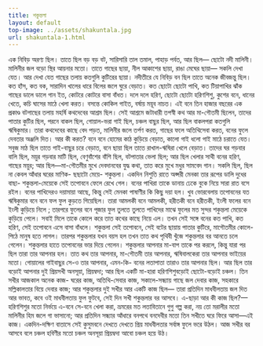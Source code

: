 ```yaml
---
title: শকুন্তলা
layout: default
top-image: ../assets/shakuntala.jpg
url: shakuntala-1.html
---
```


এক নিবিড় অরণ্য ছিল। তাতে ছিল বড় বড় বট, সারিসারি তাল তমাল, পাহাড় পর্বত, আর ছিল— ছােটো নদী মালিনী।
		মালিনীর জল বড়ো স্থির আয়নার মতাে। তাতে গাছের ছায়া, নীল আকাশের ছায়া, রাঙা মেঘের ছায়া— সকলি দেখা যেত। আর দেখা যেত গাছের তলায় কতগুলি কুটিরের ছায়া।
		 নদীতীরে যে নিবিড় বন ছিল তাতে অনেক জীবজন্তু ছিল। কত হাঁস, কত বক, সারাদিন খালের ধারে বিলের জলে ঘুরে বেড়াত। কত ছােটো ছােটো পাখি, কত টিয়াপাখির ঝাঁক গাছের ডালে ডালে গান ইত, কোটরে কোটরে বাসা বাঁধত। দলে দলে হরিণ, ছােটো ছােটো হরিণশিশু, কুশের বনে, ধানের খেতে, কচি ঘাসের মাঠে খেলা করত। বসন্তে কোকিল গাইত, বর্ষায় ময়ূব নাচত।
		 এই বনে তিন হাজার বছরের এক প্রকাণ্ড বটগাছের তলায় মহর্ষি কথদেবের আশ্রম ছিল। সেই আশ্রমে জটাধারী তপস্বী কথ আর মা-গৌতমী ছিলেন, তাদের পাতার কুটির ছিল, পরনে বাকল ছিল, গােয়াল-ভরা গাই ছিল, চঞ্চল বাছুর ছিল, আর ছিল বাকলপরা কতগুলি ঋষিকুমার।
		তারা কথদেবের কাছে বেদ পড়ত, মালিনীর জলে তর্পণ করত, গাছের ফলে অতিথিসেবা করত, বনের ফুলে দেবতার অঞ্জলি দিত।
		আর কী করত?
		 বনে বনে হােমের কাঠ কুড়িয়ে বেড়াত, কালাে গাই ধলাে গাই মাঠে চরাতে যেত। সবুজ মাঠ ছিল তাতে গাই-বাছুর চরে বেড়াত, বনে ছায়া ছিল তাতে রাখাল-ঋষিরা খেলে বেড়াত। তাদের ঘর গড়বার বালি ছিল, ময়ুর গড়বার মাটি ছিল, বেণুবাঁশের বাঁশি ছিল, বটপাতার ভেলা ছিল; আর ছিল খেলার সাথী বনের হরিণ, গাছের ময়ুর; আর ছিল—মা-গৌতমীর মুখে দেবদানবের যুদ্ধ কথা, তাত করে মুখে মধুর সামবেদ গান।
		 সকলি ছিল, ছিল না কেবল আঁধার ঘরের মাণিক- ছছাটো মেয়ে- শকুন্তলা। একদিন নিশুতি রাতে অপ্সরী মেনকা তার রূপের ডালি দুধের বাছা- শকুন্তলা-মেয়েকে সেই তপােবনে ফেলে রেখে গেল। বনের পাখিরা তাকে ডানায় ঢেকে বুকে নিয়ে সারা রাত বসে রইল।
		 বনের পাখিদেরও দয়ামায়া আছে, কিন্তু সেই মেনকা পাষাণীর কি কিছু দয়া হল। খুব ভােরবেলায় তপােবনের যত ঋষিকুমার বনে বনে ফল ফুল কুড়তে গিয়েছিল। তারা আমলকী বনে আমলকী, হরীতকী বনে হরীতকী, ইংলী ফলের বনে ইংলী কুড়িয়ে নিলে ; তারপরে ফুলের বনে পূজার ফুল তুলতে তুলতে পাখিদের মাঝে ফুলের মত সুন্দর শকুন্তলা মেয়েকে কুড়িয়ে পেলে। সবাই মিলে তাকে কোলে করে তাত কথের কাছে নিয়ে এল। তখন সেই সঙ্গে বনের কত পাখি, কত হরিণ, সেই তপােবনে এসে বাসা বাঁধলে।
		 শকুন্তলা সেই তপােবনে, সেই বটের ছায়ায় পাতার কুটিরে, মাগৌতমীর কোলে-পিঠে মানুষ হতে লাগল।
		 তারপর শকুন্তলার যখন বয়স হল তখন তাত কথ পৃথিবী খুঁজে শকুন্তলার বর আনতে চলে গেলেন। শকুন্তলার হাতে তপােবনের ভার দিয়ে গেলেন।
		 শকুন্তলার আপনার মা-বাপ তাকে পর করলে, কিন্তু যারা পর ছিল তারা তার আপনার হল। তাত কথ তার আপনার, মা-গৌতমী তার আপনার, ঋষিবালকেরা তার আপনার ভাইয়ের মতাে। গােয়ালের গাইবাছুর সে-ও তার আপনার, এমন-কি- বনের লতাপাতা তারাও তার আপনার ছিল। আর ছিল তার বড়ােই আপনার দুই প্রিয়সখী অনসূয়া, প্রিয়ম্বদা; আর ছিল একটি মা-হারা হরিণশিশুবড়ােই ছােটো-বড়ােই চঞ্চল। তিন সখীর আজকাল অনেক কাজ- ঘরের কাজ, অতিথি-সেবার কাজ, সকালে-সন্ধ্যায় গাছে জল দেবার কাজ, সহকারে মল্লিকালতার বিয়ে দেবার কাজ; আর শকুন্তলার দুই সখীর আর একটি কাজ ছিল— তারা প্রতিদিন মাধবীলতায় জল দিত আর ভাবত, কবে ওই মাধবীলতায় ফুল ফুটবে, সেই দিন সখী শকুন্তলার বর আসবে।
		 এ-ছাড়া আর কী কাজ ছিল?— হরিণশিশুর মতাে নির্ভয়ে এ-বনে সে-বনে খেলা করা, ভ্রমরের মত লতাবিতানে গুগু গল্প করা, নয় তাে মরালীর মতাে মালিনীর হিম জলে গা ভাসানো; আর প্রতিদিন সন্ধ্যার আঁধারে বনপথে বনদেবীর মতাে তিন সখীতে ঘরে ফিরে আসা—এই কাজ। একদিন-দক্ষিণ বাতাসে সেই কুসুমবনে দেখতে দেখতে প্রিয় মাধবীলতার সর্বাঙ্গ ফুলে ভরে উঠল। আজ সখীর বর আসবে বলে চঞ্চল হবিণীর মতো চঞ্চল অনসূয়া প্রিয়ম্বদা আবাে চঞ্চল হয়ে উঠ।
